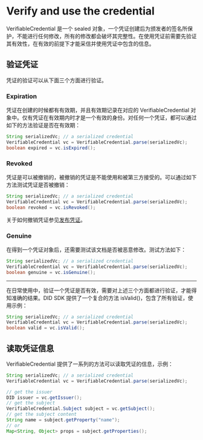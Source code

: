# Verify and use the credential

VerifiableCredential 是一个 sealed 对象，一个凭证创建后为颁发者的签名所保护，不能进行任何修改，所有的修改都会破坏其完整性。在使用凭证前需要先验证其有效性，在有效的前提下才能采信并使用凭证中包含的信息。

## 验证凭证

凭证的验证可以从下面三个方面进行验证。

### Expiration

凭证在创建的时候都有有效期，并且有效期记录在对应的 VerifiableCredential 对象中。仅有凭证在有效期内时才是一个有效的身份。对任何一个凭证，都可以通过如下的方法验证是否在有效期：

```java
String serializedVc; // a serialized credential
VerifiableCredential vc = VerifiableCredential.parse(serializedVc);
boolean expired = vc.isExpired();
```

### Revoked

凭证是可以被撤销的，被撤销的凭证是不能使用和被第三方接受的。可以通过如下方法测试凭证是否被撤销：

```java
String serializedVc; // a serialized credential
VerifiableCredential vc = VerifiableCredential.parse(serializedVc);
boolean revoked = vc.isRevoked();
```

关于如何撤销凭证参见[发布凭证](publish-credential.md)。

### Genuine

在得到一个凭证对象后，还需要测试该文档是否被恶意修改。测试方法如下：

```java
String serializedVc; // a serialized credential
VerifiableCredential vc = VerifiableCredential.parse(serializedVc);
boolean genuine = vc.isGenuine();
```

----

在日常使用中，验证一个凭证是否有效，需要对上述三个方面都进行验证，才能得知准确的结果。DID SDK 提供了一个复合的方法 isValid()，包含了所有验证，使用示例：

```java
String serializedVc; // a serialized credential
VerifiableCredential vc = VerifiableCredential.parse(serializedVc);
boolean valid = vc.isValid();
```

## 读取凭证信息

VerifiableCredential 提供了一系列的方法可以读取凭证的信息，示例：

```java
String serializedVc; // a serialized credential
VerifiableCredential vc = VerifiableCredential.parse(serializedVc);

// get the issuer
DID issuer = vc.getIssuer();
// get the subject
VerifiableCredential.Subject subject = vc.getSubject();
// get the subject content
String name = subject.getProperty("name");
// or
Map<String, Object> props = subject.getProperties();
```

 
